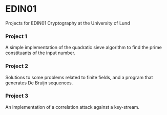 # EDIN01
Projects for EDIN01 Cryptography at the University of Lund

### Project 1
A simple implementation of the quadratic sieve algorithm to find the prime constituants of the input number.

### Project 2
Solutions to some problems related to finite fields, and a program that generates De Bruijn sequences.

### Project 3
An implementation of a correlation attack against a key-stream.
